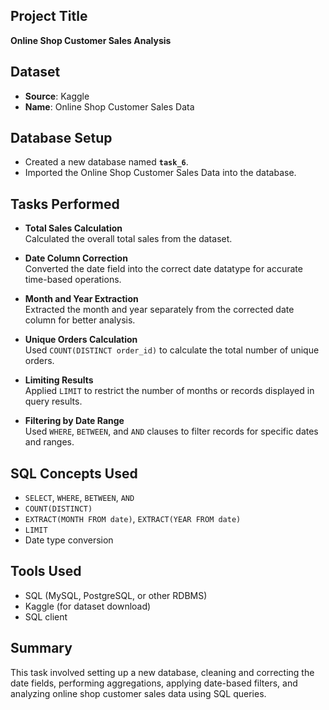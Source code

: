 
## Project Title
**Online Shop Customer Sales Analysis**

## Dataset
- **Source**: Kaggle
- **Name**: Online Shop Customer Sales Data

## Database Setup
- Created a new database named **`task_6`**.
- Imported the Online Shop Customer Sales Data into the database.

## Tasks Performed
- **Total Sales Calculation**  
  Calculated the overall total sales from the dataset.

- **Date Column Correction**  
  Converted the date field into the correct date datatype for accurate time-based operations.

- **Month and Year Extraction**  
  Extracted the month and year separately from the corrected date column for better analysis.

- **Unique Orders Calculation**  
  Used `COUNT(DISTINCT order_id)` to calculate the total number of unique orders.

- **Limiting Results**  
  Applied `LIMIT` to restrict the number of months or records displayed in query results.

- **Filtering by Date Range**  
  Used `WHERE`, `BETWEEN`, and `AND` clauses to filter records for specific dates and ranges.

## SQL Concepts Used
- `SELECT`, `WHERE`, `BETWEEN`, `AND`
- `COUNT(DISTINCT)`
- `EXTRACT(MONTH FROM date)`, `EXTRACT(YEAR FROM date)`
- `LIMIT`
- Date type conversion

## Tools Used
- SQL (MySQL, PostgreSQL, or other RDBMS)
- Kaggle (for dataset download)
- SQL client 

## Summary
This task involved setting up a new database, cleaning and correcting the date fields, performing aggregations, applying date-based filters, and analyzing online shop customer sales data using SQL queries.
